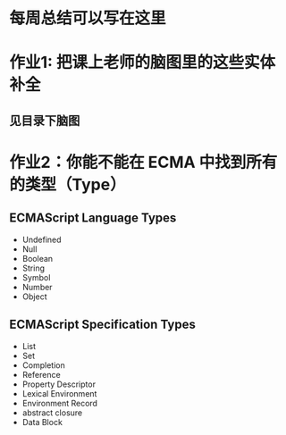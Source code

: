 # 每周总结可以写在这里

# 作业1: 把课上老师的脑图里的这些实体补全

## 见目录下脑图

# 作业2：你能不能在 ECMA 中找到所有的类型（Type）

## ECMAScript Language Types
- Undefined
- Null
- Boolean
- String
- Symbol
- Number
- Object
## ECMAScript Specification Types
- List
- Set
- Completion
- Reference
- Property Descriptor
- Lexical Environment 
- Environment Record
- abstract closure
- Data Block